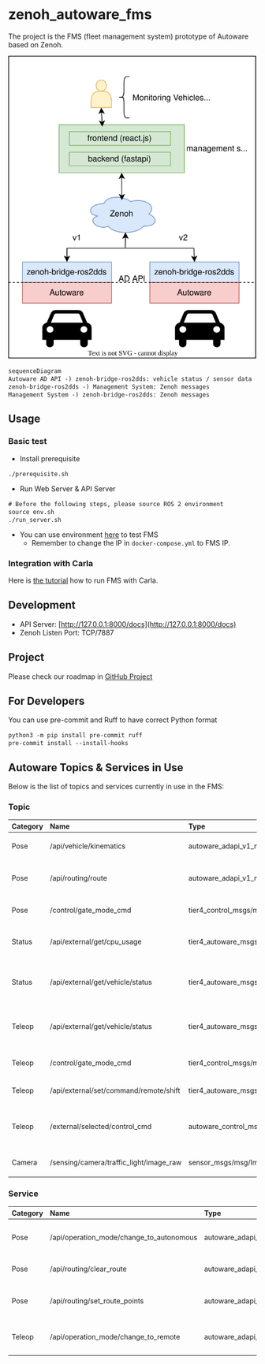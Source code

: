 # zenoh_autoware_fms

The project is the FMS (fleet management system) prototype of Autoware based on Zenoh.

![FMS Architecture](resource/Autoware_FMS_Zenoh_Architecture.svg)

```mermaid
sequenceDiagram
Autoware AD API -) zenoh-bridge-ros2dds: vehicle status / sensor data
zenoh-bridge-ros2dds -) Management System: Zenoh messages
Management System -) zenoh-bridge-ros2dds: Zenoh messages
```

## Usage

### Basic test

- Install prerequisite

```shell
./prerequisite.sh
```

- Run Web Server & API Server

```shell
# Before the following steps, please source ROS 2 environment
source env.sh
./run_server.sh
```

- You can use environment [here](https://github.com/evshary/zenoh_demo_docker_env/tree/main/autoware_multiple_fms) to test FMS
  - Remember to change the IP in `docker-compose.yml` to FMS IP.

### Integration with Carla

Here is [the tutorial](https://autoware-carla-launch.readthedocs.io/en/latest/scenarios/fms.html) how to run FMS with Carla.

## Development

- API Server: [http://127.0.0.1:8000/docs](http://127.0.0.1:8000/docs)
- Zenoh Listen Port: TCP/7887

## Project

Please check our roadmap in [GitHub Project](https://github.com/users/evshary/projects/2)

## For Developers

You can use pre-commit and Ruff to have correct Python format

```shell
python3 -m pip install pre-commit ruff
pre-commit install --install-hooks
```

## Autoware Topics & Services in Use

Below is the list of topics and services currently in use in the FMS:

### Topic

| Category | Name                                    | Type                                                                 | Description                                | Note                                                              |
| :------- | :-------------------------------------- | :------------------------------------------------------------------- | :----------------------------------------- | :---------------------------------------------------------------- |
| Pose     | /api/vehicle/kinematics                 | autoware_adapi_v1_msgs/msg/VehicleKinematics                         | Retrieve vehicle kinematics                |                                                                   |
| Pose     | /api/routing/route                      | autoware_adapi_v1_msgs/msg/Route                                     | Retrieve the route and goal position       |                                                                   |
| Pose     | /control/gate_mode_cmd                  | tier4_control_msgs/msg/GateMode                                      | Set the gate mode to AUTO                  | To be replaced by /api/operation_mode/enable_autoware_control     |
| Status   | /api/external/get/cpu_usage             | tier4_autoware_msgs/tier4_external_api_msgs/msg/CpuUsage             | Retrieve current CPU usage statistics      |                                                                   |
| Status   | /api/external/get/vehicle/status        | tier4_autoware_msgs/tier4_external_api_msgs/msg/VehicleStatusStamped | Retrieve gear shift and turn signal status |                                                                   |
| Teleop   | /api/external/get/vehicle/status        | tier4_autoware_msgs/tier4_external_api_msgs/msg/VehicleStatusStamped | Retrieve gear shift and turn signal status |                                                                   |
| Teleop   | /control/gate_mode_cmd                  | tier4_control_msgs/msg/GateMode                                      | Set the gate mode to External              | To be replaced by /api/operation_mode/disable_autoware_control    |
| Teleop   | /api/external/set/command/remote/shift  | tier4_autoware_msgs/tier4_external_api_msgs/msg/GearShiftStamped     | Set gear shift from FMS                    |                                                                   |
| Teleop   | /external/selected/control_cmd          | autoware_control_msgs/msg/Control                                    | Set the target speed and steering angle    | AWS currently does not provide an API for setting speed           |
| Camera   | /sensing/camera/traffic_light/image_raw | sensor_msgs/msg/Image                                                | Retrieve camera image                      | AWS currently does not provide an API for streaming camera images |

### Service

| Category | Name                                     | Type                                           | Description                             |
| :------- | :--------------------------------------- | :--------------------------------------------- | :-------------------------------------- |
| Pose     | /api/operation_mode/change_to_autonomous | autoware_adapi_v1_msgs/srv/ChangeOperationMode | Change the operation mode to autonomous |
| Pose     | /api/routing/clear_route                 | autoware_adapi_v1_msgs/srv/ClearRoute          | Clear the currently set route           |
| Pose     | /api/routing/set_route_points            | autoware_adapi_v1_msgs/srv/SetRoutePoints      | Define the route goal and waypoints     |
| Teleop   | /api/operation_mode/change_to_remote     | autoware_adapi_v1_msgs/srv/ChangeOperationMode | Change the operation mode to remote     |
